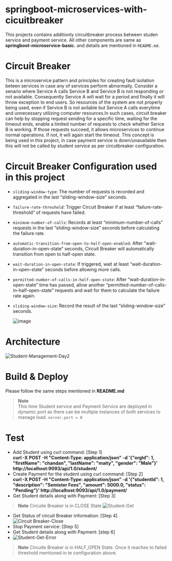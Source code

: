 # springboot-microservices-with-cicuitbreaker
This projects contains additionly circuitbreaker process between studen service and payment service. All other components are same as **springboot-microservice-basic.** and details are mentioned in `README.md`.
# Circuit Breaker 
This is a microservice pattern and principles for creating fault isolation beteen services in case any of services perform abnormally. Consider a senario where Service A calls Service B and Service B is not responding or not available. Consequently Service A will wait for a period and finally it will throw exception to end users. So resources of the system are not properly being used, even if Service B is not avilable but Service A calls everytime and unnecessary utilizing computer resources.In such cases, circuit breaker can help by stopping request sending for a specific time, waiting for the timeout ends, enable a limited number of requests to check whether Serice B is working. If those requests succeed, it allows microservices to continue normal operations. If not, it will again start the timeout. This concept is being used in this project, in case payment service is down/unavailable then this will not be called by student service as per circutbreaker configuration.
# Circuit Breaker Configuration used in this project
- `sliding-window-type`: The number of requests is recorded and aggregated in the last “sliding-window-size” seconds.
- `failure-rate-threshold`: Trigger Circuit Breaker if at least “failure-rate-threshold” of requests have failed.
- `minimum-number-of-calls`: Records at least “minimum-number-of-calls” requests in the last “sliding-window-size” seconds before calculating the failure rate.
- `automatic-transition-from-open-to-half-open-enabled`: After ”wait-duration-in-open-state” seconds, Circuit Breaker will automatically transition from open to half-open state.
- `wait-duration-in-open-state`: If triggered, wait at least “wait-duration-in-open-state” seconds before allowing more calls.
- `permitted-number-of-calls-in-half-open-state`: After “wait-duration-in-open-state” time has passed, allow another “permitted-number-of-calls-in-half-open-state” requests and wait for them to calculate the failure rate again.
- `sliding-window-size`: Record the result of the last “sliding-window-size” seconds.
  
  ![image](https://github.com/mail2mrcm/springboot-microservices/assets/118661926/f8380fc7-d912-4c79-9cfb-3db14004034e)

# Architecture
![Student-Management-Day2](https://github.com/mail2mrcm/springboot-microservices/assets/118661926/5008ee49-8046-4594-be9e-7d0861327e84)
# Build & Deploy
Please follow the same steps mentioned in **README.md**
> **Note**  
> This time Student service and Payment Service are deployed in dynamic port as there can be multiple instances of both services to manage load. `server.port = 0`
# Test
- Add Student using curl command:  [Step 1]  
**curl -X POST -H "Content-Type: application/json" -d '{"orgId": 1, "firstName": "chandan", "lastName": "maity", "gender": "Male"}'  http://localhost:9093/api/1.0/student/**
- Create Payment for the student using curl command:  [Step 2]  
**curl -X POST -H "Content-Type: application/json" -d '{"studentId": 1, "description": "Semister Fees", "amount": 5000.0, "status": "Pending"}' http://localhost:9093/api/1.0/payment/**
- Get Student details along with Payment:  [Step 3]
> **Note**
> Circuite Breaker is in CLOSE State
![Student-Get](https://github.com/mail2mrcm/springboot-microservices/assets/118661926/87db2407-5863-41c8-8fe7-78e8dc3ee259)
- Get Status of circuit Breaker information:  [Step 4]
![Circuit Breaker-Close](https://github.com/mail2mrcm/springboot-microservices/assets/118661926/5dffc5e3-44cb-43cb-be3b-70f4e74cd497)
- Stop Payment service:  [Step 5]
- Get Student details along with Payment: [step 6]
- ![Student-Get-Error](https://github.com/mail2mrcm/springboot-microservices/assets/118661926/f4b2340f-24dd-476d-85fc-0f68e2462946)
> **Note**
> Circuite Breaker is in HALF_OPEN State. Once it reaches to failed threshold mentioned in te configuration above.

